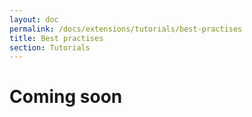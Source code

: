 ```yaml
---
layout: doc
permalink: /docs/extensions/tutorials/best-practises
title: Best practises
section: Tutorials
---
```


# Coming soon